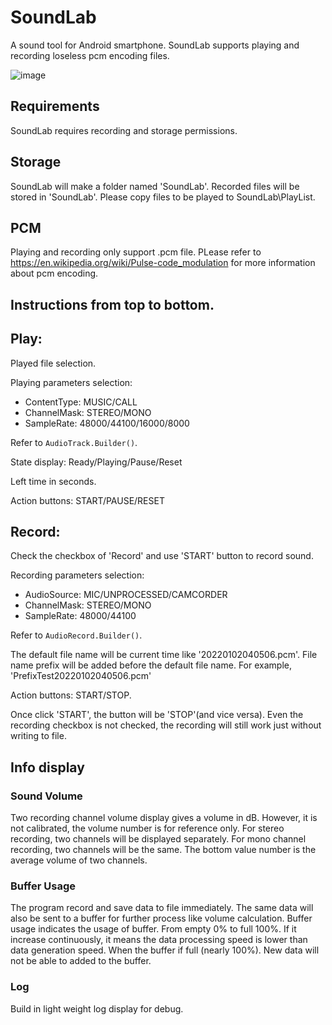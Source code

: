 # SoundLab

A sound tool for Android smartphone.
SoundLab supports playing and recording loseless pcm encoding files.

![image](https://user-images.githubusercontent.com/20986755/178256091-c5b5152b-3851-4f2b-b8ac-d7c670e79c87.png)

## Requirements

SoundLab requires recording and storage permissions.

## Storage
SoundLab will make a folder named 'SoundLab'.
Recorded files will be stored in 'SoundLab\'.
Please copy files to be played to SoundLab\PlayList.

## PCM

Playing and recording only support .pcm file. PLease refer to https://en.wikipedia.org/wiki/Pulse-code_modulation for more information about pcm encoding.

## Instructions from top to bottom.

## Play:

Played file selection.

Playing parameters selection:
- ContentType: MUSIC/CALL
- ChannelMask: STEREO/MONO
- SampleRate: 48000/44100/16000/8000

Refer to `AudioTrack.Builder()`.

State display: Ready/Playing/Pause/Reset

Left time in seconds.

Action buttons: START/PAUSE/RESET


## Record:

Check the checkbox of 'Record' and use 'START' button to record sound.

Recording parameters selection:
- AudioSource: MIC/UNPROCESSED/CAMCORDER
- ChannelMask: STEREO/MONO
- SampleRate: 48000/44100

Refer to `AudioRecord.Builder()`.

The default file name will be current time like '20220102040506.pcm'.
File name prefix will be added before the default file name. For example, 'PrefixTest20220102040506.pcm'

Action buttons: START/STOP.

Once click 'START', the button will be 'STOP'(and vice versa).
Even the recording checkbox is not checked, the recording will still work just without writing to file.

## Info display

### Sound Volume

Two recording channel volume display gives a volume in dB. However, it is not calibrated, the volume number is for reference only.
For stereo recording, two channels will be displayed separately.
For mono channel recording, two channels will be the same.
The bottom value number is the average volume of two channels.

### Buffer Usage

The program record and save data to file immediately. The same data will also be sent to a buffer for further process like volume calculation.
Buffer usage indicates the usage of buffer. From empty 0% to full 100%.
If it increase continuously, it means the data processing speed is lower than data generation speed.
When the buffer if full (nearly 100%). New data will not be able to added to the buffer.

### Log

Build in light weight log display for debug. 
